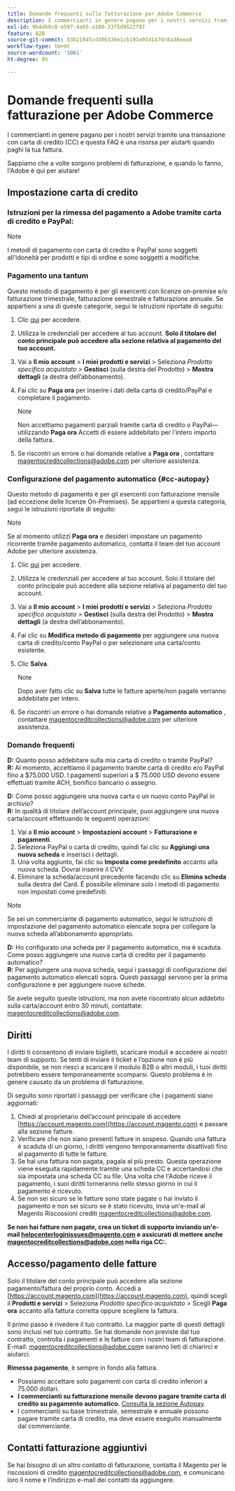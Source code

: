 ```yaml
---
title: Domande frequenti sulla fatturazione per Adobe Commerce
description: I commercianti in genere pagano per i nostri servizi tramite una transazione con carta di credito (CC) e questa FAQ è una risorsa per aiutarti quando paghi la tua fattura.
exl-id: 9b44b0c8-e597-4a05-a100-33f5d9522f87
feature: B2B
source-git-commit: 83b21845cd306336e1cb193a9541478c8a38eea8
workflow-type: tm+mt
source-wordcount: '1061'
ht-degree: 0%

---
```


# Domande frequenti sulla fatturazione per Adobe Commerce

I commercianti in genere pagano per i nostri servizi tramite una transazione con carta di credito (CC) e questa FAQ è una risorsa per aiutarti quando paghi la tua fattura.

Sappiamo che a volte sorgono problemi di fatturazione, e quando lo fanno, l&#39;Adobe è qui per aiutare!

## Impostazione carta di credito

### Istruzioni per la rimessa del pagamento a Adobe tramite carta di credito e PayPal:

>[!NOTE]
>
>I metodi di pagamento con carta di credito e PayPal sono soggetti all&#39;idoneità per prodotti e tipi di ordine e sono soggetti a modifiche.

### Pagamento una tantum

Questo metodo di pagamento è per gli esercenti con licenze on-premise e/o fatturazione trimestrale, fatturazione semestrale e fatturazione annuale. Se appartieni a una di queste categorie, segui le istruzioni riportate di seguito:

1. Clic [qui](https://account.magento.com/customer/account/login) per accedere.

1. Utilizza le credenziali per accedere al tuo account. **Solo il titolare del conto principale può accedere alla sezione relativa al pagamento del tuo account.**

1. Vai a **Il mio account** > **I miei prodotti e servizi** > Seleziona *Prodotto specifico acquistato* > **Gestisci** (sulla destra del Prodotto) > **Mostra dettagli** (a destra dell’abbonamento).

1. Fai clic su **Paga ora** per inserire i dati della carta di credito/PayPal e completare il pagamento.

   >[!NOTE]
   >
   >Non accettiamo pagamenti parziali tramite carta di credito o PayPal—utilizzando **Paga ora** Accetti di essere addebitato per l&#39;intero importo della fattura.

1. Se riscontri un errore o hai domande relative a **Paga ora** , contattare [magentocreditcollections@adobe.com](mailto:magentocreditcollections@adobe.com) per ulteriore assistenza.

### Configurazione del pagamento automatico {#cc-autopay}

Questo metodo di pagamento è per gli esercenti con fatturazione mensile (ad eccezione delle licenze On-Premises). Se appartieni a questa categoria, segui le istruzioni riportate di seguito:

>[!NOTE]
>
>Se al momento utilizzi **Paga ora** e desideri impostare un pagamento ricorrente tramite pagamento automatico, contatta il team del tuo account Adobe per ulteriore assistenza.

1. Clic [qui](https://account.magento.com/customer/account/login) per accedere.

1. Utilizza le credenziali per accedere al tuo account. Solo il titolare del conto principale può accedere alla sezione relativa al pagamento del tuo account.

1. Vai a **Il mio account** > **I miei prodotti e servizi** > Seleziona *Prodotto specifico acquistato* > **Gestisci** (sulla destra del Prodotto) > **Mostra dettagli** (a destra dell’abbonamento).

1. Fai clic su **Modifica metodo di pagamento** per aggiungere una nuova carta di credito/conto PayPal o per selezionare una carta/conto esistente.

1. Clic **Salva**.

   >[!NOTE]
   >
   >Dopo aver fatto clic su **Salva** tutte le fatture aperte/non pagate verranno addebitate per intero.

1. Se riscontri un errore o hai domande relative a **Pagamento automatico** , contattare [magentocreditcollections@adobe.com](mailto:magentocreditcollections@adobe.com) per ulteriore assistenza.

### Domande frequenti

**D:** Quanto posso addebitare sulla mia carta di credito o tramite PayPal?<br>
**R:** Al momento, accettiamo il pagamento tramite carta di credito e/o PayPal fino a $75.000 USD. I pagamenti superiori a $ 75.000 USD devono essere effettuati tramite ACH, bonifico bancario o assegno.

**D:** Come posso aggiungere una nuova carta o un nuovo conto PayPal in archivio?<br>
**R:** In qualità di titolare dell’account principale, puoi aggiungere una nuova carta/account effettuando le seguenti operazioni:

1. Vai a **Il mio account** > **Impostazioni account** > **Fatturazione e pagamenti**.
1. Seleziona PayPal o carta di credito, quindi fai clic su **Aggiungi una nuova scheda** e inserisci i dettagli.
1. Una volta aggiunto, fai clic su **Imposta come predefinito** accanto alla nuova scheda. Dovrai inserire il CVV.
1. Eliminare la scheda/account precedente facendo clic su **Elimina scheda** sulla destra del Card. È possibile eliminare solo i metodi di pagamento non impostati come predefiniti.

>[!NOTE]
>
>Se sei un commerciante di pagamento automatico, segui le istruzioni di impostazione del pagamento automatico elencate sopra per collegare la nuova scheda all’abbonamento appropriato.

**D:** Ho configurato una scheda per il pagamento automatico, ma è scaduta. Come posso aggiungere una nuova carta di credito per il pagamento automatico?<br>
**R:** Per aggiungere una nuova scheda, segui i passaggi di configurazione del pagamento automatico elencati sopra. Questi passaggi servono per la prima configurazione e per aggiungere nuove schede.

Se avete seguito queste istruzioni, ma non avete riscontrato alcun addebito sulla carta/account entro 30 minuti, contattate: [magentocreditcollections@adobe.com](mailto:magentocreditcollections@adobe.com).


## Diritti

I diritti ti consentono di inviare biglietti, scaricare moduli e accedere ai nostri team di supporto. Se tenti di inviare il ticket e l’opzione non è più disponibile, se non riesci a scaricare il modulo B2B o altri moduli, i tuoi diritti potrebbero essere temporaneamente scomparsi. Questo problema è in genere causato da un problema di fatturazione.

Di seguito sono riportati i passaggi per verificare che i pagamenti siano aggiornati:

1. Chiedi al proprietario dell’account principale di accedere [https://account.magento.com](https://account.magento.com) e passare alla sezione fatture.
1. Verificare che non siano presenti fatture in sospeso. Quando una fattura è scaduta di un giorno, i diritti vengono temporaneamente disattivati fino al pagamento di tutte le fatture.
1. Se hai una fattura non pagata, pagala al più presto. Questa operazione viene eseguita rapidamente tramite una scheda CC e accertandosi che sia impostata una scheda CC su file. Una volta che l&#39;Adobe riceve il pagamento, i suoi diritti torneranno nello stesso giorno in cui il pagamento è ricevuto.
1. Se non sei sicuro se le fatture sono state pagate o hai inviato il pagamento e non sei sicuro se è stato ricevuto, invia un&#39;e-mail al Magento Riscossioni crediti [magentocreditcollections@adobe.com](mailto:magentocreditcollections@adobe.com).

**Se non hai fatture non pagate, crea un ticket di supporto inviando un&#39;e-mail [helpcenterloginissues@magento.com](mailto:helpcenterloginissues@magento.com) e assicurati di mettere anche [magentocreditcollections@adobe.com](mailto:magentocreditcollections@adobe.com) nella riga CC:.**

## Accesso/pagamento delle fatture

Solo il titolare del conto principale può accedere alla sezione pagamento/fattura del proprio conto.
Accedi a [https://account.magento.com](https://account.magento.com), quindi scegli il **Prodotti e servizi** > Seleziona *Prodotto specifico acquistato* > Scegli **Paga ora** accanto alla fattura corretta oppure scegliere la fattura.

Il primo passo è rivedere il tuo contratto. La maggior parte di questi dettagli sono inclusi nel tuo contratto. Se hai domande non previste dal tuo contratto, controlla i pagamenti e le fatture con i nostri team di fatturazione.  E-mail: [magentocreditcollections@adobe.com](mailto:magentocreditcollections@adobe.com)e saranno lieti di chiarirci e aiutarci.

**Rimessa pagamento**, è sempre in fondo alla fattura.

* Possiamo accettare solo pagamenti con carta di credito inferiori a 75.000 dollari.
* **I commercianti su fatturazione mensile devono pagare tramite carta di credito su pagamento automatico.** [Consulta la sezione Autopay](#cc-autopay).
* I commercianti su base trimestrale, semestrale e annuale possono pagare tramite carta di credito, ma deve essere eseguito manualmente dal commerciante.

## Contatti fatturazione aggiuntivi

Se hai bisogno di un altro contatto di fatturazione, contatta il Magento per le riscossioni di credito [magentocreditcollections@adobe.com](mailto:magentocreditcollections@adobe.com), e comunicano loro il nome e l’indirizzo e-mail dei contatti da aggiungere.
